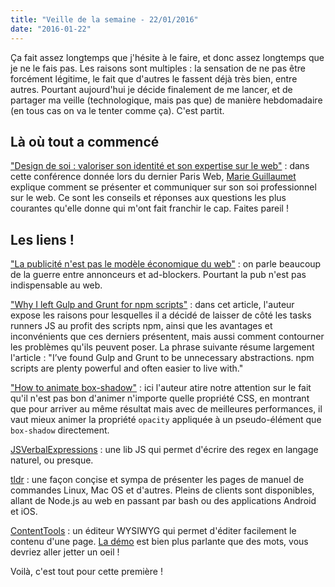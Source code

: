 ```yaml
---
title: "Veille de la semaine - 22/01/2016"
date: "2016-01-22"
---
```


Ça fait assez longtemps que j'hésite à le faire, et donc assez longtemps que je
ne le fais pas. Les raisons sont multiples : la sensation de ne pas être
forcément légitime, le fait que d'autres le fassent déjà très bien, entre autres.
Pourtant aujourd'hui je décide finalement de me lancer, et de partager ma veille
(technologique, mais pas que) de manière hebdomadaire (en tous cas on va le
tenter comme ça). C'est partit.

## Là où tout a commencé

["Design de soi : valoriser son identité et son expertise sur le web"](http://coulisses.pw/post/135701210348/c%C3%A9tait-au-programme-design-de-soi-valoriser) :
dans cette conférence donnée lors du dernier Paris Web,
[Marie Guillaumet](http://marieguillaumet.com/) explique comment se présenter
et communiquer sur son soi professionnel sur le web. Ce sont les conseils et
réponses aux questions les plus courantes qu'elle donne qui m'ont fait franchir
le cap. Faites pareil !

## Les liens !

["La publicité n'est pas le modèle économique du web"](http://www.hteumeuleu.fr/la-publicite-n-est-pas-le-modele-economique-du-web/) :
on parle beaucoup de la guerre entre annonceurs et ad-blockers. Pourtant la pub
n'est pas indispensable au web.

["Why I left Gulp and Grunt for npm scripts"](https://medium.com/@housecor/why-i-left-gulp-and-grunt-for-npm-scripts-3d6853dd22b8#.385wcm8ng) :
dans cet article, l'auteur expose les raisons pour lesquelles il a décidé de
laisser de côté les tasks runners JS au profit des scripts npm, ainsi que les
avantages et inconvénients que ces derniers présentent, mais aussi comment
contourner les problèmes qu'ils peuvent poser. La phrase suivante résume
largement l'article : "I’ve found Gulp and Grunt to be unnecessary abstractions.
npm scripts are plenty powerful and often easier to live with."

["How to animate box-shadow"](http://tobiasahlin.com/blog/how-to-animate-box-shadow/) :
ici l'auteur atire notre attention sur le fait qu'il n'est pas bon d'animer
n'importe quelle propriété CSS, en montrant que pour arriver au même résultat
mais avec de meilleures performances, il vaut mieux animer la propriété `opacity`
appliquée à un pseudo-élément que `box-shadow` directement.

[JSVerbalExpressions](https://github.com/VerbalExpressions/JSVerbalExpressions) :
une lib JS qui permet d'écrire des regex en langage naturel, ou presque.

[tldr](https://github.com/tldr-pages/tldr) :
une façon conçise et sympa de présenter les pages de manuel de commandes Linux,
Mac OS et d'autres. Pleins de clients sont disponibles, allant de Node.js au web
en passant par bash ou des applications Android et iOS.

[ContentTools](http://getcontenttools.com/) :
un éditeur WYSIWYG qui permet d'éditer facilement le contenu d'une page.
[La démo](http://getcontenttools.com/demo) est bien plus parlante que des mots,
vous devriez aller jetter un oeil !

Voilà, c'est tout pour cette première !

